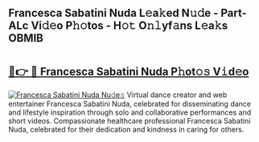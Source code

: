 ## Francesca Sabatini Nuda L𝚎a𝚔ed N𝚞𝚍e - Part-ALc Vi𝚍𝚎o P𝚑𝚘tos - H𝚘𝚝 O𝚗𝚕yf𝚊ns L𝚎a𝚔s OBMlB

# <h2><a href="http://kfbaqh.oniu.top/?m=Francesca+Sabatini+Nuda">🔗👉 🔴 Francesca Sabatini Nuda P𝚑ot𝚘𝚜 V𝚒d𝚎o</a></h2>

[![Francesca Sabatini Nuda Nu𝚍e𝚜](https://i.imgur.com/0qMVB7G.gif)](http://kfbaqh.oniu.top/?m=Francesca+Sabatini+Nuda)
Virtual dance creator and web entertainer Francesca Sabatini Nuda, celebrated for disseminating dance and lifestyle inspiration through solo and collaborative performances and short videos. Compassionate healthcare professional Francesca Sabatini Nuda, celebrated for their dedication and kindness in caring for others.  
